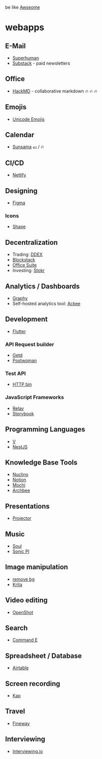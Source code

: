 be like [Awseome](https://github.com/sindresorhus/awesome)

# webapps

## E-Mail

* [Superhuman](https://superhuman.com/)
* [Substack](https://substack.com/) - paid newsletters

## Office

* [HackMD](https://hackmd.io/) - collaborative markdown  🔥 🔥 🔥

## Emojis

* [Unicode Emojis](http://unicode.org/emoji/charts/full-emoji-list.html)

## Calendar

* [Sunsama](https://sunsama.com) 💶 / 🔥

## CI/CD

* [Netlify](https://www.netlify.com)

## Designing

* [Figma](https://www.figma.com/)

### Icons

* [Shape](https://shape.so/)

## Decentralization

* Trading: [DDEX](https://ddex.io/)
* [Blockstack](https://blockstack.org)
* [Office Suite](https://arcaneoffice.com/)
* Investing: [Stokr](https://stokr.io)

## Analytics / Dashboards

* [Graphy](https://graphyapp.com/)
* Self-hosted analytics tool: [Ackee](https://ackee.electerious.com/)

## Development

* [Flutter](https://flutter.dev/)

### API Request builder
* [Getd](https://getd.io/)
* [Postwoman](https://postwoman.io/)

### Test API
* [HTTP bin](https://httpbin.org)

### JavaScript Frameworks

* [Relay](https://facebook.github.io/relay/)
* [Storybook](https://storybook.js.org/)

## Programming Languages

* [V](https://vlang.io/)
* [NestJS](https://nestjs.com/)

## Knowledge Base Tools

* [Nuclino](https://www.nuclino.com/)
* [Notion](https://www.notion.so)
* [Mochi](https://mochi.cards)
* [Archbee](https://archbee.io)

## Presentations

* [Projector](https://projector.com/)

## Music

* [Soul](https://soul.dev/)
* [Sonic PI](https://sonic-pi.net/)

## Image manipulation

* [remove bg](https://www.remove.bg/)
* [Krita](https://krita.org/en/)

## Video editing

* [OpenShot](https://www.openshot.org/)

## Search

* [Command E](https://getcommande.com/)

## Spreadsheet / Database

* [Airtable](https://airtable.com/)

## Screen recording

* [Kap](https://getkap.co/)

## Travel

* [Fineway](https://www.fineway.de/)

## Interviewing

* [Interviewing.io](https://interviewing.io/)
